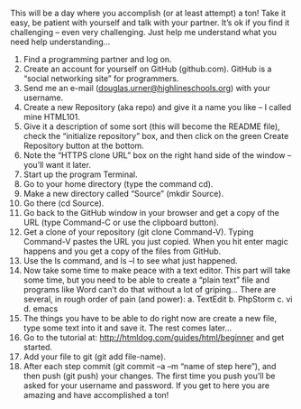 This will be a day where you accomplish (or at least attempt) a ton! Take it easy, be patient with yourself and talk with your partner. It’s ok if you find it challenging – even very challenging. Just help me understand what you need help understanding…
1.	Find a programming partner and log on.
2.	Create an account for yourself on GitHub (github.com). GitHub is a “social networking site” for programmers.
3.	Send me an e-mail (douglas.urner@highlineschools.org) with your username.
4.	Create a new Repository (aka repo) and give it a name you like – I called mine HTML101.
5.	Give it a description of some sort (this will become the README file), check the “initialize repository” box, and then click on the green Create Repository button at the bottom.
6.	Note the “HTTPS clone URL” box on the right hand side of the window – you’ll want it later.
7.	Start up the program Terminal.
8.	Go to your home directory (type the command cd).
9.	Make a new directory called “Source” (mkdir Source).
10.	Go there (cd Source).
11.	Go back to the GitHub window in your browser and get a copy of the URL (type Command-C or use the clipboard button).
12.	Get a clone of your repository (git clone Command-V). Typing Command-V pastes the URL you just copied. When you hit enter magic happens and you get a copy of the files from GitHub.
13.	Use the ls command, and ls –l to see what just happened.
14.	Now take some time to make peace with a text editor. This part will take some time, but you need to be able to create a “plain text” file and programs like Word can’t do that without a lot of griping… There are several, in rough order of pain (and power):
a.	TextEdit
b.	PhpStorm
c.	vi
d.	emacs
15.	The things you have to be able to do right now are create a new file, type some text into it and save it. The rest comes later…
16.	Go to the tutorial at: http://htmldog.com/guides/html/beginner and get started.
17.	Add your file to git (git add file-name).
18.	After each step commit (git commit –a –m “name of step here”), and then push (git push) your changes. The first time you push you’ll be asked for your username and password.
If you get to here you are amazing and have accomplished a ton!
